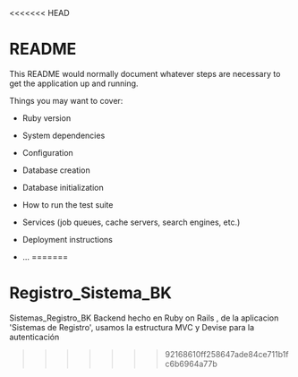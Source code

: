 <<<<<<< HEAD
# README

This README would normally document whatever steps are necessary to get the
application up and running.

Things you may want to cover:

* Ruby version

* System dependencies

* Configuration

* Database creation

* Database initialization

* How to run the test suite

* Services (job queues, cache servers, search engines, etc.)

* Deployment instructions

* ...
=======
# Registro_Sistema_BK
Sistemas_Registro_BK Backend hecho en Ruby on Rails , de la aplicacion 'Sistemas de Registro', usamos la estructura MVC y Devise para la autenticación
>>>>>>> 92168610ff258647ade84ce711b1fc6b6964a77b
